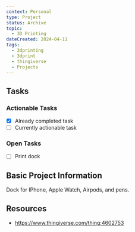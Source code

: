 ```yaml
---
context: Personal
type: Project
status: Archive
topic:
  - 3D Printing
dateCreated: 2024-04-11
tags:
  - 3dprinting
  - 3dprint
  - thingiverse
  - Projects
---
```

## Tasks

### Actionable Tasks

* [x] Already completed task
* [ ] Currently actionable task

### Open Tasks

* [ ] Print dock

## Basic Project Information

Dock for IPhone, Apple Watch, Airpods, and pens.
## Resources

* https://www.thingiverse.com/thing:4602753


